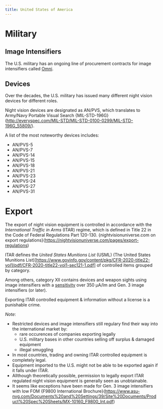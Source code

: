 ```yaml
---
title: United States of America
---
```


# Military

## Image Intensifiers

The U.S. military has an ongoing line of procurement contracts for image intensifiers called [Omni](/wiki/omni).

## Devices

Over the decades, the U.S. military has issued many different night vision devices for different roles.

Night vision devices are designated as AN/PVS, which translates to
Army/Navy Portable Visual Search {MIL-STD-196G}(http://everyspec.com/MIL-STD/MIL-STD-0100-0299/MIL-STD-196G_55809/).

A list of the most noteworthy devices includes:

* AN/PVS-5
* AN/PVS-7
* AN/PVS-14
* AN/PVS-15
* AN/PVS-18
* AN/PVS-21
* AN/PVS-23
* AN/PVS-24
* AN/PVS-27
* AN/PVS-31

# Export

The export of night vision equipment is controlled in accordance with the
*International Traffic in Arms* (ITAR) regime, which is defined in Title 22
in the Code of Federal Regulations Part 120-130. {nightvisionuniverse.com on export regulations}(https://nightvisionuniverse.com/pages/export-regulations)

ITAR defines the *United States Munitions List* (USML)
(The United States Munitions List)[https://www.govinfo.gov/content/pkg/CFR-2020-title22-vol1/pdf/CFR-2020-title22-vol1-sec121-1.pdf]
of controlled items grouped by category.

Among others, category XII contains devices and weapon sights
using image intensifiers with a [sensitivity](/wiki/measurements#photocathode-sensitivity) over 350 μA/lm
and Gen. 3 image intensifiers (or later).

Exporting ITAR controlled equipment & information without a license is a punishable crime.

*Note*:
* Restricted devices and image intensifiers still regulary find their way into the international
market by:
  * rare occurences of companies exporting legally
  * U.S. military bases in other countries selling off surplus & damaged equipment
  * illegal smuggling
* In most countries, trading and owning ITAR controlled equipment is completely legal.
* Equipment imported to the U.S. might not be able to be exported again if it falls under ITAR.
* Allthough theoretically possible, permission to legally export ITAR regulated night vision
equipment is generally seen as unobtainable.
* It seems like exceptions have been made for Gen. 3 image intensifiers with low FOM
{F9800 International Brochure}(https://www.asu-nvg.com/Documents%20and%20Settings/39/Site%20Documents/Product%20Spec%20Sheets/MX-10160_F9800_Int.pdf)
